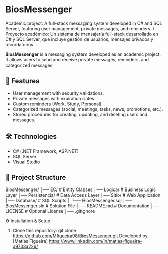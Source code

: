# BiosMessenger
Academic project: A full-stack messaging system developed in C# and SQL Server, featuring user management, private messages, and reminders. / Proyecto académico: Un sistema de mensajería full-stack desarrollado en C# y SQL Server, que incluye gestión de usuarios, mensajes privados y recordatorios.

**BiosMessenger** is a messaging system developed as an academic project.  
It allows users to send and receive private messages, reminders, and categorized messages.  

## 🚀 Features
- User management with security validations.
- Private messages with expiration dates.
- Custom reminders (Work, Study, Personal).
- Categorized messages (social, meetings, tasks, news, promotions, etc.).
- Stored procedures for creating, updating, and deleting users and messages.

## 🛠️ Technologies
- C# (.NET Framework, ASP.NET)
- SQL Server
- Visual Studio

## 📂 Project Structure

BiosMessenger/
│── EC/ # Entity Classes
│── Logica/ # Business Logic Layer
│── Persistencia/ # Data Access Layer
│── Sitio/ # Web Application
│── Database/ # SQL Scripts
│ └── BiosMessenger.sql
│── BiosMessenger.sln # Solution File
│── README.md # Documentation
│── LICENSE # Optional License
│── .gitignore

⚙️ Installation & Setup
1. Clone this repository:
   git clone https://github.com/Mfigueira98/BiosMessenger.git
   Developed by [Matías Figueira] https://www.linkedin.com/in/matias-figueira-a9733a226/
